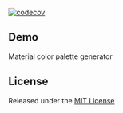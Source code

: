 [![codecov](https://codecov.io/gh/AmirAsghary/materialifier/branch/master/graph/badge.svg?token=P2MUOEK82Z)](https://codecov.io/gh/AmirAsghary/materialifier)

## Demo
Material color palette generator

## License
Released under the [MIT License](https://github.com/eugeneford/material-palette-generator/blob/master/LICENSE)
